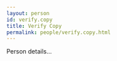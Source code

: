 ```yaml
---
layout: person
id: verify.copy
title: Verify Copy
permalink: people/verify.copy.html
---
```


Person details...